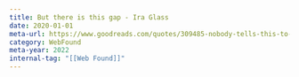 ```yaml
---
title: But there is this gap - Ira Glass
date: 2020-01-01
meta-url: https://www.goodreads.com/quotes/309485-nobody-tells-this-to-people-who-are-beginners-i-wish
category: WebFound
meta-year: 2022
internal-tag: "[[Web Found]]"
---
```


